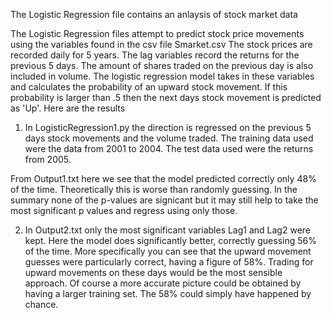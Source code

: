 The Logistic Regression file contains an anlaysis of stock market data


The Logistic Regression files attempt to predict  stock price movements using the variables found in the csv file Smarket.csv
The stock prices are recorded daily for 5 years. The lag variables record the returns for the previous 5 days. The amount of shares traded on the previous day is also included in volume. The logistic regression model takes in these variables and calculates the probability of an upward stock movement. If this probability is larger than .5 then the next days stock movement is predicted as 'Up'. Here are the results

1. In LogisticRegression1.py the direction is regressed on the previous 5 days stock movements and the volume traded. The training data used were the data from 2001 to 2004. The test data used were the returns from 2005. 

  From Output1.txt here we see that the model predicted correctly only 48% of the time. Theoretically this is worse than randomly guessing. In the summary none of the p-values are signicant but it may still help to take the most significant p values and regress using only those.

2. In Output2.txt only the most significant variables Lag1 and Lag2 were kept. Here the model does significantly better, correctly guessing 56% of the time. More specifically you can see that the upward movement guesses were particularly correct, having a figure of 58%. Trading for upward movements on these days would be the most sensible approach. Of course a more accurate picture could be obtained by having a larger training set. The 58% could simply have happened by chance.
